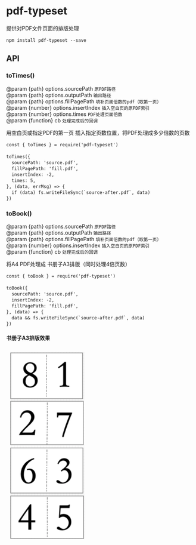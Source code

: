 # pdf-typeset
提供对PDF文件页面的排版处理

```
npm install pdf-typeset --save
```

## API

### toTimes()
@param {path} options.sourcePath `原PDF路径`  
@param {path} options.outputPath `输出路径`  
@param {path} options.fillPagePath `填补页面倍数的pdf（取第一页）`  
@param {number} options.insertIndex `插入空白页的原PDF索引`  
@param {number} options.times `PDF处理页面倍数`  
@param {function} cb `处理完成后的回调`  

用空白页或指定PDF的第一页 插入指定页数位置，将PDF处理成多少倍数的页数  
```
const { toTimes } = require('pdf-typeset')

toTimes({
  sourcePath: 'source.pdf', 
  fillPagePath: 'fill.pdf',
  insertIndex: -2,
  times: 5,
}, (data, errMsg) => {
  if (data) fs.writeFileSync(`source-after.pdf`, data)
})
```

### toBook()
@param {path} options.sourcePath `原PDF路径`  
@param {path} options.outputPath `输出路径`  
@param {path} options.fillPagePath `填补页面倍数的pdf（取第一页）`  
@param {number} options.insertIndex `插入空白页的原PDF索引`  
@param {function} cb `处理完成后的回调`  

将A4 PDF处理成 书册子A3排版（同时处理4倍页数）
```
const { toBook } = require('pdf-typeset')

toBook({
  sourcePath: 'source.pdf', 
  insertIndex: -2,
  fillPagePath: 'fill.pdf',
}, (data) => {
  data && fs.writeFileSync(`source-after.pdf`, data)
})
```

#### 书册子A3排版效果
<img src="static/tobook-pdf-a3.png" style="margin: 10px; width: 200px;" />